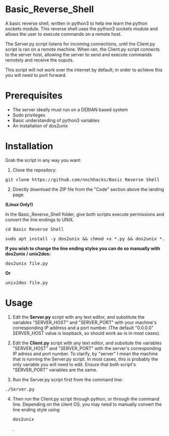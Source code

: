 # Basic_Reverse_Shell
A basic reverse shell, written in python3 to help me learn the python sockets module.
This reverse shell uses the python3 sockets module and allows the user to execute commands on a remote host. 

The Server.py script listens for incoming connections, until the Client.py script is ran on a remote machine. When ran, the Client.py script connects to the server host, allowing the server to send and execute commands remotely and receive the ouputs. 

This script will not work over the internet by default; in order to achieve this you will need to port forward.

# Prerequisites
* The server ideally must run on a DEBIAN based system
* Sudo privileges
* Basic understanding of python3 variables
* An installation of dos2unix

# Installation
Grab the script in any way you want:

1) Clone the repository:
<pre>git clone https://github.com/nochhacks/Basic_Reverse_Shell</pre>

2) Directly download the ZIP file from the "Code" section above the landing page.


<b>(Linux Only!)</b>

In the Basic_Reverse_Shell folder, give both scripts execute permissions and convert the line endings to UNIX.
<pre>cd Basic_Reverse_Shell</pre> 
<pre>sudo apt install -y dos2unix && chmod +x *.py && dos2unix *.py</pre>

<b>If you wish to change the line ending styles you can do so manually with dos2unix / unix2dos:</b>

<pre>dos2unix file.py</pre>
<b>Or</b>
<pre>unix2dos file.py</pre>

# Usage

1) Edit the <b>Server.py</b> script with any text editor, and substitute the variables "SERVER_HOST" and "SERVER_PORT" with your machine's corresponding IP address and a port number. (The default "0.0.0.0" SERVER_HOST value is loopback, so should work as-is in most cases).

2) Edit the <b>Client.py</b> script with any text editor, and subsitute the variables "SERVER_HOST" and "SERVER_PORT" with the server's corresponding IP adress and port number. To clarify, by "server" I mean the machine that is running the Server.py script. In most cases, this is probably the only variable you will need to edit. Ensure that both script's "SERVER_PORT" variables are the same.

3) Run the Server.py script first from the command line:
<pre>./Server.py</pre>

4) Then run the Client.py script through python, or through the command line. Depending on the client OS, you may need to manually convert the line ending style using <pre>dos2unix</pre>.
